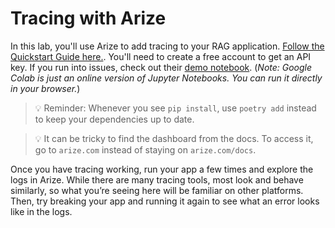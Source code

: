 # Tracing with Arize

In this lab, you'll use Arize to add tracing to your RAG application. [Follow the Quickstart Guide here.](https://arize.com/docs/ax/observe/quickstart-llm). You'll need to create a free account to get an API key. If you run into issues, check out their [demo notebook](https://colab.research.google.com/github/Arize-ai/tutorials/blob/main/python/llm/tracing/openai/openai-tracing.ipynb). (_Note: Google Colab is just an online version of Jupyter Notebooks. You can run it directly in your browser._)

> 💡 Reminder: Whenever you see `pip install`, use `poetry add` instead to keep your dependencies up to date.

> 💡 It can be tricky to find the dashboard from the docs. To access it, go to `arize.com` instead of staying on `arize.com/docs`.

Once you have tracing working, run your app a few times and explore the logs in Arize. While there are many tracing tools, most look and behave similarly, so what you’re seeing here will be familiar on other platforms. Then, try breaking your app and running it again to see what an error looks like in the logs.
